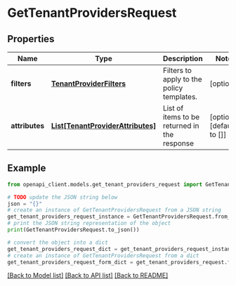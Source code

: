 # GetTenantProvidersRequest


## Properties

Name | Type | Description | Notes
------------ | ------------- | ------------- | -------------
**filters** | [**TenantProviderFilters**](TenantProviderFilters.md) | Filters to apply to the policy templates. | [optional] 
**attributes** | [**List[TenantProviderAttributes]**](TenantProviderAttributes.md) | List of items to be returned in the response | [optional] [default to []]

## Example

```python
from openapi_client.models.get_tenant_providers_request import GetTenantProvidersRequest

# TODO update the JSON string below
json = "{}"
# create an instance of GetTenantProvidersRequest from a JSON string
get_tenant_providers_request_instance = GetTenantProvidersRequest.from_json(json)
# print the JSON string representation of the object
print(GetTenantProvidersRequest.to_json())

# convert the object into a dict
get_tenant_providers_request_dict = get_tenant_providers_request_instance.to_dict()
# create an instance of GetTenantProvidersRequest from a dict
get_tenant_providers_request_form_dict = get_tenant_providers_request.from_dict(get_tenant_providers_request_dict)
```
[[Back to Model list]](../README.md#documentation-for-models) [[Back to API list]](../README.md#documentation-for-api-endpoints) [[Back to README]](../README.md)


